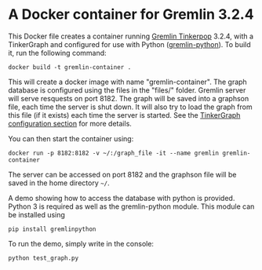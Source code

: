 # A Docker container for Gremlin 3.2.4

This Docker file creates a container running [Gremlin Tinkerpop](https://github.com/apache/tinkerpop) 3.2.4, with a TinkerGraph and configured for use with Python ([gremlin-python](http://tinkerpop.apache.org/docs/current/reference/#gremlin-python)).
To build it, run the following command:
```
docker build -t gremlin-container . 
```
This will create a docker image with name "gremlin-container".
The graph database is configured using the files in the "files/" folder.
Gremlin server will serve resquests on port 8182. The graph will be saved into a graphson file, each time the server is shut down.
It will also try to load the graph from this file (if it exists) each time the server is started. 
See the [TinkerGraph configuration section](http://tinkerpop.apache.org/docs/current/reference/#_configuration_2) for more details.


You can then start the container using:
```
docker run -p 8182:8182 -v ~/:/graph_file -it --name gremlin gremlin-container
```
The server can be accessed on port 8182 and the graphson file will be saved in the home directory `~/`.

A demo showing how to access the database with python is provided. 
Python 3 is required as well as the gremlin-python module. This module can be installed using
```
pip install gremlinpython
```
To run the demo, simply write in the console:
```
python test_graph.py
```
